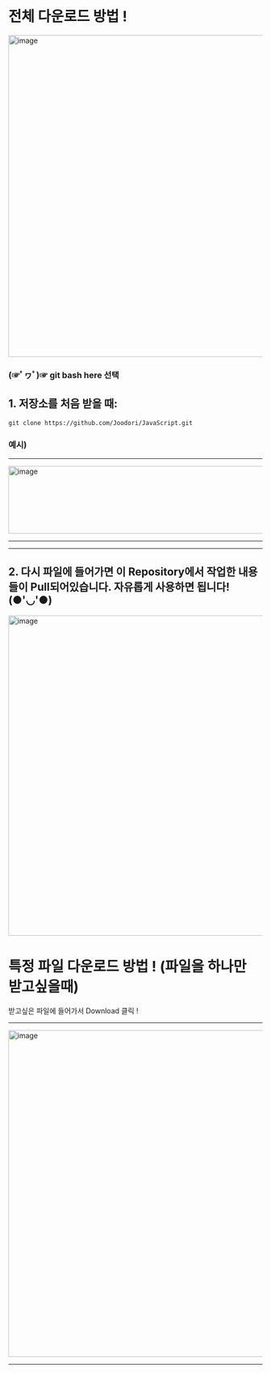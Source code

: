 # 전체 다운로드 방법 !


<img width="1130" height="637" alt="image" src="https://github.com/user-attachments/assets/b1976f52-3e75-4f91-9435-91a134b4ca67" />

### (☞ﾟヮﾟ)☞  git bash here 선택

## 1. 저장소를 처음 받을 때:


    git clone https://github.com/Joodori/JavaScript.git


### 예시)
---
<img width="525" height="134" alt="image" src="https://github.com/user-attachments/assets/ca587eb6-c48e-4e08-b390-09beae1cb844" />

---


---


## 2. 다시 파일에 들어가면 이 Repository에서 작업한 내용들이 Pull되어있습니다. 자유롭게 사용하면 됩니다! (●'◡'●)
<img width="1125" height="634" alt="image" src="https://github.com/user-attachments/assets/c7922775-6704-4953-8be8-462de3d91221" />




# 특정 파일 다운로드 방법 ! (파일을 하나만 받고싶을때)

받고싶은 파일에 들어가서 Download 클릭 !

---
<img width="932" height="647" alt="image" src="https://github.com/user-attachments/assets/8a3d0a5c-3997-4c26-832b-1a4e2670895b" />

---
